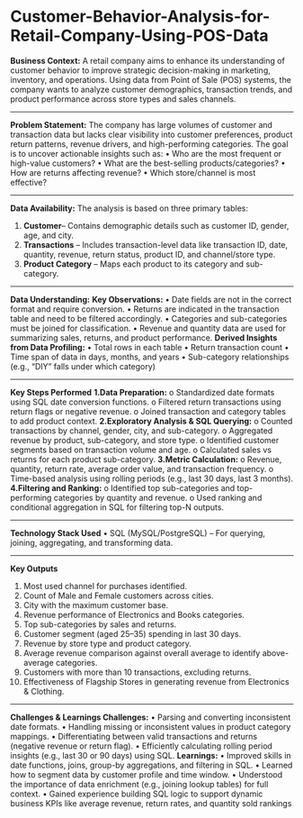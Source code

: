 # Customer-Behavior-Analysis-for-Retail-Company-Using-POS-Data
**Business Context:**
A retail company aims to enhance its understanding of customer behavior to improve strategic decision-making in marketing, inventory, and operations. Using data from Point of Sale (POS) systems, the company wants to analyze customer demographics, transaction trends, and product performance across store types and sales channels.
________________________________________
**Problem Statement:**
The company has large volumes of customer and transaction data but lacks clear visibility into customer preferences, product return patterns, revenue drivers, and high-performing categories. The goal is to uncover actionable insights such as:
•	Who are the most frequent or high-value customers?
•	What are the best-selling products/categories?
•	How are returns affecting revenue?
•	Which store/channel is most effective?
________________________________________
**Data Availability:**
The analysis is based on three primary tables:
1.	**Customer**– Contains demographic details such as customer ID, gender, age, and city.
2.	**Transactions** – Includes transaction-level data like transaction ID, date, quantity, revenue, return status, product ID, and channel/store type.
3.	**Product Category** – Maps each product to its category and sub-category.
________________________________________
**Data Understanding:**
**Key Observations:**
•	Date fields are not in the correct format and require conversion.
•	Returns are indicated in the transaction table and need to be filtered accordingly.
•	Categories and sub-categories must be joined for classification.
•	Revenue and quantity data are used for summarizing sales, returns, and product performance.
**Derived Insights from Data Profiling:**
•	Total rows in each table
•	Return transaction count
•	Time span of data in days, months, and years
•	Sub-category relationships (e.g., “DIY” falls under which category)
________________________________________
**Key Steps Performed**
**1.Data Preparation:**
o	Standardized date formats using SQL date conversion functions.
o	Filtered return transactions using return flags or negative revenue.
o	Joined transaction and category tables to add product context.
**2.Exploratory Analysis & SQL Querying:**
o	Counted transactions by channel, gender, city, and sub-category.
o	Aggregated revenue by product, sub-category, and store type.
o	Identified customer segments based on transaction volume and age.
o	Calculated sales vs returns for each product sub-category.
**3.Metric Calculation:**
o	Revenue, quantity, return rate, average order value, and transaction frequency.
o	Time-based analysis using rolling periods (e.g., last 30 days, last 3 months).
**4.Filtering and Ranking:**
o	Identified top sub-categories and top-performing categories by quantity and revenue.
o	Used ranking and conditional aggregation in SQL for filtering top-N outputs.
________________________________________
 **Technology Stack Used**
•	SQL (MySQL/PostgreSQL) – For querying, joining, aggregating, and transforming data.
________________________________________
**Key Outputs**
1.	Most used channel for purchases identified.
2.	Count of Male and Female customers across cities.
3.	City with the maximum customer base.
4.	Revenue performance of Electronics and Books categories.
5.	Top sub-categories by sales and returns.
6.	Customer segment (aged 25–35) spending in last 30 days.
7.	Revenue by store type and product category.
8.	Average revenue comparison against overall average to identify above-average categories.
9.	Customers with more than 10 transactions, excluding returns.
10.	Effectiveness of Flagship Stores in generating revenue from Electronics & Clothing.
________________________________________
**Challenges & Learnings
Challenges:**
•	Parsing and converting inconsistent date formats.
•	Handling missing or inconsistent values in product category mappings.
•	Differentiating between valid transactions and returns (negative revenue or return flag).
•	Efficiently calculating rolling period insights (e.g., last 30 or 90 days) using SQL.
**Learnings:**
•	Improved skills in date functions, joins, group-by aggregations, and filtering in SQL.
•	Learned how to segment data by customer profile and time window.
•	Understood the importance of data enrichment (e.g., joining lookup tables) for full context.
•	Gained experience building SQL logic to support dynamic business KPIs like average revenue, return rates, and quantity sold rankings
